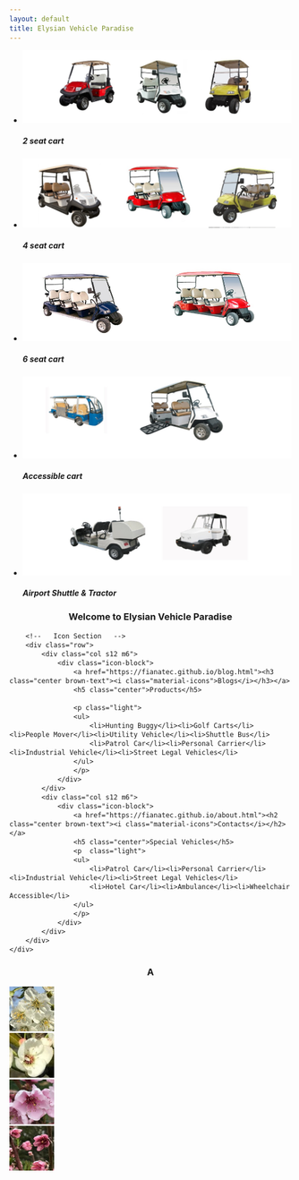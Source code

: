 ```yaml
---
layout: default
title: Elysian Vehicle Paradise
---
```

<div class="slider">
	<ul class="slides">
<!--	
		<li>
			<img src="/assets/images/Cherry.jpg">
			<div class="caption center-align">
				<h5>Cherry</h5>
			</div>
		</li>
		<li>
			<img src="/assets/images/Peach.jpg">
			<div class="caption left-align">
				<h5>Peach</h5>			
			</div>
		</li>
		<li>
			<img src="/assets/images/Pear.jpg">
			<div class="caption left-align">
				<h5>Pear</h5>			
			</div>
		</li>
		<li>
			<img src="/assets/images/Nectrine.jpg">
			<div class="caption left-align">
				<h5>Nectarine</h5>			
			</div>
		</li>
-->		
				<li>
			<img src="/assets/images/sz2seats.jpg">
			<div class="caption center-align">
				<h5>2 seat cart</h5>
			</div>
		</li>
		<li>
			<img src="/assets/images/sz4seats.jpg">
			<div class="caption left-align">
				<h5>4 seat cart</h5>			
			</div>
		</li>
		<li>
			<img src="/assets/images/sz6seats.jpg">
			<div class="caption left-align">
				<h5>6 seat cart</h5>			
			</div>
		</li>
		<li>
			<img src="/assets/images/sz_handicapped.jpg">
			<div class="caption left-align">
				<h5>Accessible cart</h5>			
			</div>
		</li>
		<li>
			<img src="/assets/images/sz_airport_tractor.jpg">
			<div class="caption left-align">
				<h5>Airport Shuttle & Tractor</h5>			
			</div>
		</li>
	</ul>
</div>

<div align="center">
<h3> Welcome to Elysian Vehicle Paradise </h3>
</div>

<div class="container">
	<div class="section">

		<!--   Icon Section   -->
		<div class="row">
			<div class="col s12 m6">
				<div class="icon-block">
					<a href="https://fianatec.github.io/blog.html"><h3 class="center brown-text"><i class="material-icons">Blogs</i></h3></a>
					<h5 class="center">Products</h5>

					<p class="light">
					<ul>
						<li>Hunting Buggy</li><li>Golf Carts</li><li>People Mover</li><li>Utility Vehicle</li><li>Shuttle Bus</li>
						<li>Patrol Car</li><li>Personal Carrier</li><li>Industrial Vehicle</li><li>Street Legal Vehicles</li>						
					</ul>
					</p>
				</div>
			</div>
			<div class="col s12 m6">
				<div class="icon-block">
					<a href="https://fianatec.github.io/about.html"><h2 class="center brown-text"><i class="material-icons">Contacts</i></h2></a>
					<h5 class="center">Special Vehicles</h5>					
					<p  class="light">
					<ul>						
						<li>Patrol Car</li><li>Personal Carrier</li><li>Industrial Vehicle</li><li>Street Legal Vehicles</li>
						<li>Hotel Car</li><li>Ambulance</li><li>Wheelchair Accessible</li>
					</ul>
					</p>
				</div>
			</div>
		</div>
	</div>
</div>

<div class="container">
	<div class="col s12" style="text-align: center">
		<h3>A</h3>
	</div>
	<div class="row">
		<div class="col s5">
			<img class="logo img-responsive" src="/assets/images/C1.jpg" width="80" height="80"/>
		</div>
		<div class="col s5 offset-s2">
			<img class="logo img-responsive" src="/assets/images/P1.jpg"  width="80" height="80"/>					
		</div>
	</div>
	<div class="row">
		<div class="col s5"><img class="logo img-responsive" src="/assets/images/N1.jpg"  width="80" height="80"/></div>
		<div class="col s5 offset-s2">
			<img class="logo img-responsive" src="/assets/images/PE1.jpg"  width="80" height="80"/>
		</div>
</div>